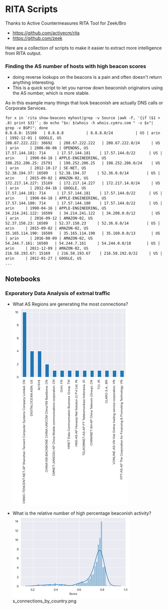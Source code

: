 # RITA Scripts
Thanks to Active Countermeasures RITA Tool for Zeek/Bro

- https://github.com/activecm/rita
- https://github.com/zeek


 Here are a collection of scripts to make it easier to extract more intelligence from RITA output.


### Finding the AS number of hosts with high beacon scores
- doing reverse lookups on the beacons is a pain and often doesn't return anything interesting. 
- This is a quick script to let you narrow down beaconish originators using the AS number, which is more stable.

As in this example many things that look beaconish are actually DNS calls or Corporate Services. 


```
for x in `rita show-beacons myhost|grep -v Source |awk -F, '{if ($1 > .8) print $3}'`; do echo "$x: $(whois -h whois.cymru.com " -v $x"| grep -v BGP)"; done
8.8.8.8: 15169   | 8.8.8.8          | 8.8.8.0/24          | US | arin     | 1992-12-01 | GOOGLE, US
208.67.222.222: 36692   | 208.67.222.222   | 208.67.222.0/24     | US | arin     | 2006-06-06 | OPENDNS, US
17.57.144.181: 714     | 17.57.144.181    | 17.57.144.0/22      | US | arin     | 1990-04-16 | APPLE-ENGINEERING, US
198.252.206.25: 25791   | 198.252.206.25   | 198.252.206.0/24    | US | arin     | 2012-10-17 | SE-NET, US
52.38.194.37: 16509   | 52.38.194.37     | 52.36.0.0/14        | US | arin     | 2015-09-02 | AMAZON-02, US
172.217.14.227: 15169   | 172.217.14.227   | 172.217.14.0/24     | US | arin     | 2012-04-16 | GOOGLE, US
17.57.144.181: 714     | 17.57.144.181    | 17.57.144.0/22      | US | arin     | 1990-04-16 | APPLE-ENGINEERING, US
17.57.144.180: 714     | 17.57.144.180    | 17.57.144.0/22      | US | arin     | 1990-04-16 | APPLE-ENGINEERING, US
34.214.241.122: 16509   | 34.214.241.122   | 34.208.0.0/12       | US | arin     | 2016-09-12 | AMAZON-02, US
52.37.150.23: 16509   | 52.37.150.23     | 52.36.0.0/14        | US | arin     | 2015-09-02 | AMAZON-02, US
35.165.114.190: 16509   | 35.165.114.190   | 35.160.0.0/13       | US | arin     | 2016-08-09 | AMAZON-02, US
54.244.7.161: 16509   | 54.244.7.161     | 54.244.0.0/18       | US | arin     | 2011-12-09 | AMAZON-02, US
216.58.193.67: 15169   | 216.58.193.67    | 216.58.192.0/22     | US | arin     | 2012-01-27 | GOOGLE, US
...
```

## Notebooks
### Exporatory Data Analysis of extrnal traffic

- What AS Regions are generating the most connections?
![as connections by country](as_connections_by_country.png)

- What is the relative number of high percentage beaconish activity?
![beaconality histogram](high_beacon_traffic_histogram.png)
s_connections_by_country.png
